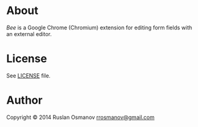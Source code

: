 # About

*Bee* is a Google Chrome (Chromium) extension for editing form fields with an external editor.

# License

See [LICENSE](LICENSE) file.

# Author

Copyright © 2014 Ruslan Osmanov <rrosmanov@gmail.com>

